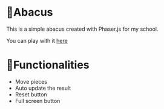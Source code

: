 # 🧮Abacus

This is a simple abacus created with Phaser.js for my school.

You can play with it [here](https://jb-hv03.github.io/Abacus-js/index.html)

# 🧰Functionalities
- Move pieces
- Auto update the result
- Reset button
- Full screen button
